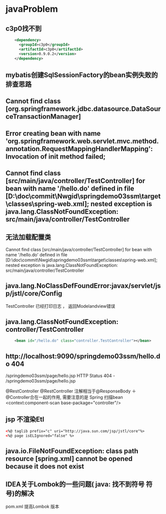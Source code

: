 # javaProblem
## c3p0找不到
```xml
    <dependency>
      <groupId>c3p0</groupId>
      <artifactId>c3p0</artifactId>
      <version>0.9.0.2</version>
    </dependency>

```


## mybatis创建SqlSessionFactory的bean实例失败的排查思路


## Cannot find class [org.springframework.jdbc.datasource.DataSourceTransactionManager]

## Error creating bean with name 'org.springframework.web.servlet.mvc.method.annotation.RequestMappingHandlerMapping': Invocation of init method failed;

## Cannot find class [src/main/java/controller/TestController] for bean with name '/hello.do' defined in file [D:\doc\commit\Nwgid\springdemo03ssm\target\classes\spring-web.xml]; nested exception is java.lang.ClassNotFoundException: src/main/java/controller/TestController

## 无法加载配置类
Cannot find class [src/main/java/controller/TestController] for bean with name '/hello.do' defined in file [D:\doc\commit\Nwgid\springdemo03ssm\target\classes\spring-web.xml]; nested exception is java.lang.ClassNotFoundException: src/main/java/controller/TestController

## java.lang.NoClassDefFoundError:javax/servlet/jsp/jstl/core/Config
TestController 已经打印日志 ， 返回Modelandview错误

## java.lang.ClassNotFoundException: controller/TestController

```xml
    <bean id="/hello.do" class="controller.TestController"></bean>


```

## http://localhost:9090/springdemo03ssm/hello.do    404
/springdemo03ssm/page/hello.jsp
HTTP Status 404 - /springdemo03ssm/page/hello.jsp

@RestController
@RestController 注解相当于@ResponseBody ＋ @Controller合在一起的作用, 需要注意的是
Spring 扫描bean
<context:component-scan base-package="controller"/>  

## jsp  不渲染Etl
```xml
<%@ taglib prefix="c" uri="http://java.sun.com/jsp/jstl/core"%>
<%@ page isELIgnored="false" %>

```
## java.io.FileNotFoundException: class path resource [spring.xml] cannot be opened because it does not exist


## IDEA关于Lombok的一些问题( java: 找不到符号 符号)的解决
pom.xml 提高Lombok 版本